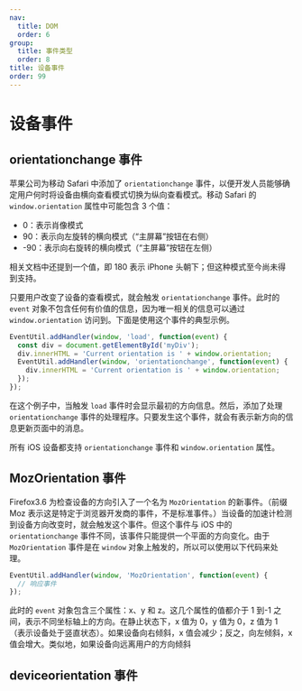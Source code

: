 ```yaml
---
nav:
  title: DOM
  order: 6
group:
  title: 事件类型
  order: 8
title: 设备事件
order: 99
---
```


# 设备事件

## orientationchange 事件

苹果公司为移动 Safari 中添加了 `orientationchange` 事件，以便开发人员能够确定用户何时将设备由横向查看模式切换为纵向查看模式。移动 Safari 的 `window.orientation` 属性中可能包含 3 个值：

- 0：表示肖像模式
- 90：表示向左旋转的横向模式（“主屏幕”按钮在右侧）
- -90：表示向右旋转的横向模式（“主屏幕”按钮在左侧）

相关文档中还提到一个值，即 180 表示 iPhone 头朝下；但这种模式至今尚未得到支持。

只要用户改变了设备的查看模式，就会触发 `orientationchange` 事件。此时的 `event` 对象不包含任何有价值的信息，因为唯一相关的信息可以通过 `window.orientation` 访问到。下面是使用这个事件的典型示例。

```js
EventUtil.addHandler(window, 'load', function(event) {
  const div = document.getElementById('myDiv');
  div.innerHTML = 'Current orientation is ' + window.orientation;
  EventUtil.addHandler(window, 'orientationchange', function(event) {
    div.innerHTML = 'Current orientation is ' + window.orientation;
  });
});
```

在这个例子中，当触发 `load` 事件时会显示最初的方向信息。然后，添加了处理 `orientationchange` 事件的处理程序。只要发生这个事件，就会有表示新方向的信息更新页面中的消息。

所有 iOS 设备都支持 `orientationchange` 事件和 `window.orientation` 属性。

## MozOrientation 事件

Firefox3.6 为检查设备的方向引入了一个名为 `MozOrientation` 的新事件。（前缀 Moz 表示这是特定于浏览器开发商的事件，不是标准事件。）当设备的加速计检测到设备方向改变时，就会触发这个事件。但这个事件与 iOS 中的 `orientationchange` 事件不同，该事件只能提供一个平面的方向变化。由于 `MozOrientation` 事件是在 `window` 对象上触发的，所以可以使用以下代码来处理。

```js
EventUtil.addHandler(window, 'MozOrientation', function(event) {
  // 响应事件
});
```

此时的 `event` 对象包含三个属性：x、y 和 z。这几个属性的值都介于 1 到-1 之间，表示不同坐标轴上的方向。在静止状态下，x 值为 0，y 值为 0，z 值为 1（表示设备处于竖直状态）。如果设备向右倾斜，x 值会减少；反之，向左倾斜，x 值会增大。类似地，如果设备向远离用户的方向倾斜

## deviceorientation 事件

